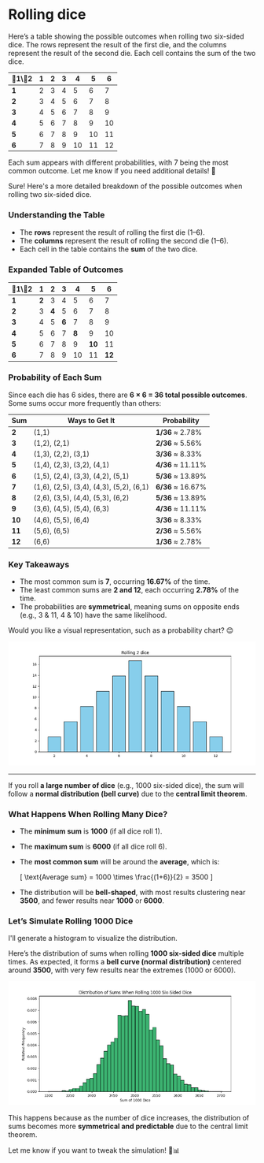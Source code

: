 # Rolling dice


Here’s a table showing the possible outcomes when rolling two six-sided dice. The rows represent the result of the first die, and the columns represent the result of the second die. Each cell contains the sum of the two dice.

| 🎲1\🎲2 | 1  | 2  | 3  | 4  | 5  | 6  |
|--------|----|----|----|----|----|----|
| **1**  | 2  | 3  | 4  | 5  | 6  | 7  |
| **2**  | 3  | 4  | 5  | 6  | 7  | 8  |
| **3**  | 4  | 5  | 6  | 7  | 8  | 9  |
| **4**  | 5  | 6  | 7  | 8  | 9  | 10 |
| **5**  | 6  | 7  | 8  | 9  | 10 | 11 |
| **6**  | 7  | 8  | 9  | 10 | 11 | 12 |

Each sum appears with different probabilities, with 7 being the most common outcome. Let me know if you need additional details! 🎲

Sure! Here's a more detailed breakdown of the possible outcomes when rolling two six-sided dice.

### **Understanding the Table**
- The **rows** represent the result of rolling the first die (1–6).
- The **columns** represent the result of rolling the second die (1–6).
- Each cell in the table contains the **sum** of the two dice.

### **Expanded Table of Outcomes**
| 🎲1\🎲2 | **1** | **2** | **3** | **4** | **5** | **6** |
|--------|------|------|------|------|------|------|
| **1**  | **2**  | 3  | 4  | 5  | 6  | 7  |
| **2**  | 3  | **4**  | 5  | 6  | 7  | 8  |
| **3**  | 4  | 5  | **6**  | 7  | 8  | 9  |
| **4**  | 5  | 6  | 7  | **8**  | 9  | 10 |
| **5**  | 6  | 7  | 8  | 9  | **10** | 11 |
| **6**  | 7  | 8  | 9  | 10 | 11 | **12** |

### **Probability of Each Sum**
Since each die has 6 sides, there are **6 × 6 = 36 total possible outcomes**. Some sums occur more frequently than others:

| **Sum** | **Ways to Get It** | **Probability** |
|---------|------------------|--------------|
| **2**  | (1,1)  | **1/36** ≈ 2.78% |
| **3**  | (1,2), (2,1)  | **2/36** ≈ 5.56% |
| **4**  | (1,3), (2,2), (3,1)  | **3/36** ≈ 8.33% |
| **5**  | (1,4), (2,3), (3,2), (4,1)  | **4/36** ≈ 11.11% |
| **6**  | (1,5), (2,4), (3,3), (4,2), (5,1)  | **5/36** ≈ 13.89% |
| **7**  | (1,6), (2,5), (3,4), (4,3), (5,2), (6,1)  | **6/36** ≈ 16.67% |
| **8**  | (2,6), (3,5), (4,4), (5,3), (6,2)  | **5/36** ≈ 13.89% |
| **9**  | (3,6), (4,5), (5,4), (6,3)  | **4/36** ≈ 11.11% |
| **10** | (4,6), (5,5), (6,4)  | **3/36** ≈ 8.33% |
| **11** | (5,6), (6,5)  | **2/36** ≈ 5.56% |
| **12** | (6,6)  | **1/36** ≈ 2.78% |

### **Key Takeaways**
- The most common sum is **7**, occurring **16.67%** of the time.
- The least common sums are **2 and 12**, each occurring **2.78%** of the time.
- The probabilities are **symmetrical**, meaning sums on opposite ends (e.g., 3 & 11, 4 & 10) have the same likelihood.

Would you like a visual representation, such as a probability chart? 😊

![Dice Probability Chart](./dice.png)

---


If you roll **a large number of dice** (e.g., 1000 six-sided dice), the sum will follow a **normal distribution (bell curve)** due to the **central limit theorem**. 

### **What Happens When Rolling Many Dice?**
- The **minimum sum** is **1000** (if all dice roll 1).
- The **maximum sum** is **6000** (if all dice roll 6).
- The **most common sum** will be around the **average**, which is:

  \[
  \text{Average sum} = 1000 \times \frac{(1+6)}{2} = 3500
  \]

- The distribution will be **bell-shaped**, with most results clustering near **3500**, and fewer results near **1000** or **6000**.

### **Let’s Simulate Rolling 1000 Dice**
I'll generate a histogram to visualize the distribution.

Here’s the distribution of sums when rolling **1000 six-sided dice** multiple times. As expected, it forms a **bell curve (normal distribution)** centered around **3500**, with very few results near the extremes (1000 or 6000). 

![Dice Simulation](./ddd.png)

This happens because as the number of dice increases, the distribution of sums becomes more **symmetrical and predictable** due to the central limit theorem. 

Let me know if you want to tweak the simulation! 🎲📊
